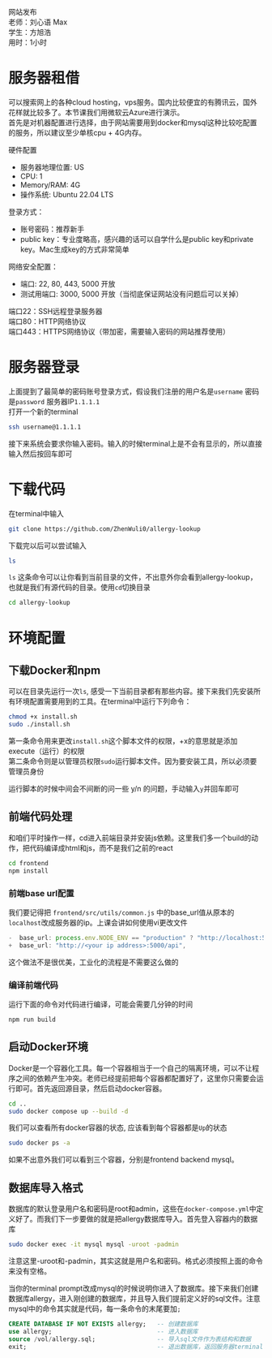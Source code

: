 网站发布\
老师：刘心语 Max\
学生：方旭浩\
用时：1小时

# 服务器租借
可以搜索网上的各种cloud hosting，vps服务。国内比较便宜的有腾讯云，国外花样就比较多了。本节课我们用微软云Azure进行演示。\
首先是对机器配置进行选择，由于网站需要用到docker和mysql这种比较吃配置的服务，所以建议至少单核cpu + 4G内存。

硬件配置
- 服务器地理位置: US
- CPU: 1
- Memory/RAM: 4G
- 操作系统: Ubuntu 22.04 LTS

登录方式：
- 账号密码：推荐新手
- public key：专业度略高，感兴趣的话可以自学什么是public key和private key。Mac生成key的方式非常简单

网络安全配置：
- 端口: 22, 80, 443, 5000 开放
- 测试用端口: 3000, 5000 开放（当彻底保证网站没有问题后可以关掉）

端口22：SSH远程登录服务器\
端口80：HTTP网络协议\
端口443：HTTPS网络协议（带加密，需要输入密码的网站推荐使用）

# 服务器登录
上面提到了最简单的密码账号登录方式，假设我们注册的用户名是`username` 密码是`password` 服务器IP`1.1.1.1`\
打开一个新的terminal
```bash 
ssh username@1.1.1.1
```
接下来系统会要求你输入密码。输入的时候terminal上是不会有显示的，所以直接输入然后按回车即可


# 下载代码
在terminal中输入
```bash 
git clone https://github.com/ZhenWuli0/allergy-lookup
```

下载完以后可以尝试输入
```bash 
ls
```
`ls` 这条命令可以让你看到当前目录的文件，不出意外你会看到allergy-lookup，也就是我们有源代码的目录。使用`cd`切换目录

```bash
cd allergy-lookup
```

# 环境配置

## 下载Docker和npm
可以在目录先运行一次`ls`, 感受一下当前目录都有那些内容。接下来我们先安装所有环境配置需要用到的工具。在terminal中运行下列命令：
```sh 
chmod +x install.sh
sudo ./install.sh
```

第一条命令用来更改`install.sh`这个脚本文件的权限，+x的意思就是添加execute（运行）的权限\
第二条命令则是以管理员权限`sudo`运行脚本文件。因为要安装工具，所以必须要管理员身份

运行脚本的时候中间会不间断的问一些 y/n 的问题，手动输入`y`并回车即可

## 前端代码处理
和咱们平时操作一样，cd进入前端目录并安装js依赖。这里我们多一个build的动作，把代码编译成html和js，而不是我们之前的react
```bash
cd frontend
npm install
```

### 前端base url配置
我们要记得把 `frontend/src/utils/common.js` 中的base_url值从原本的`localhost`改成服务器的ip。上课会讲如何使用vi更改文件
```js
-  base_url: process.env.NODE_ENV == "production" ? "http://localhost:5000/api" : "http://localhost:5000/api",
+  base_url: "http://<your ip address>:5000/api",
```
这个做法不是很优美，工业化的流程是不需要这么做的

### 编译前端代码
运行下面的命令对代码进行编译，可能会需要几分钟的时间
```bash
npm run build
```

## 启动Docker环境
Docker是一个容器化工具。每一个容器相当于一个自己的隔离环境，可以不让程序之间的依赖产生冲突。老师已经提前把每个容器都配置好了，这里你只需要会运行即可。首先返回源目录，然后启动docker容器。
```sh
cd ..
sudo docker compose up --build -d
```
我们可以查看所有docker容器的状态, 应该看到每个容器都是`Up`的状态
```bash
sudo docker ps -a
```
如果不出意外我们可以看到三个容器，分别是frontend backend mysql。

## 数据库导入格式
数据库的默认登录用户名和密码是root和admin，这些在`docker-compose.yml`中定义好了。而我们下一步要做的就是把allergy数据库导入。首先登入容器内的数据库
```bash
sudo docker exec -it mysql mysql -uroot -padmin
```

注意这里-uroot和-padmin，其实这就是用户名和密码。格式必须按照上面的命令来没有空格。

当你的terminal prompt改成mysql的时候说明你进入了数据库。接下来我们创建数据库allergy，进入刚创建的数据库，并且导入我们提前定义好的sql文件。注意mysql中的命令其实就是代码，每一条命令的末尾要加`;`
```sql
CREATE DATABASE IF NOT EXISTS allergy;   -- 创建数据库
use allergy;                             -- 进入数据库
source /vol/allergy.sql;                 -- 导入sql文件作为表结构和数据
exit;                                    -- 退出数据库，返回服务器terminal
```
